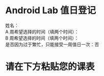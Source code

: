 # Android Lab 值日登记
姓名：  
A 周希望选择的时间（填两个时间）：   
B 周希望选择的时间（填两个时间）：   
是否因为过于繁忙，只能接受一周值日一次：否   

# 请在下方粘贴您的课表
